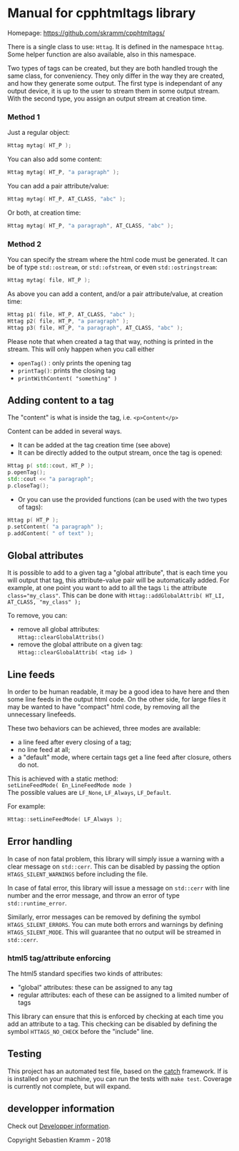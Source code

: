 # Manual for cpphtmltags library

Homepage: https://github.com/skramm/cpphtmltags/


There is a single class to use: `Httag`.
It is defined in the namespace `httag`. Some helper function are also available, also in this namespace.

Two types of tags can be created, but they are both handled trough the same class, for conveniency.
They only differ in the way they are created, and how they generate some output.
The first type is independant of any output device, it is up to the user to stream them in some output stream.
With the second type, you assign an output stream at creation time.


### Method 1
Just a regular object:
```C++
Httag mytag( HT_P );
```
You can also add some content:
```C++
Httag mytag( HT_P, "a paragraph" );
```
You can add a pair attribute/value:
```C++
Httag mytag( HT_P, AT_CLASS, "abc" );
```
Or both, at creation time:
```C++
Httag mytag( HT_P, "a paragraph", AT_CLASS, "abc" );
```
### Method 2
You can specify the stream where the html code must be generated.
It can be of type `std::ostream`, or `std::ofstream`, or even `std::ostringstream`:
```C++
Httag mytag( file, HT_P );
```

As above you can add a content, and/or a pair attribute/value, at creation time:
```C++
Httag p1( file, HT_P, AT_CLASS, "abc" );
Httag p2( file, HT_P, "a paragraph" );
Httag p3( file, HT_P, "a paragraph", AT_CLASS, "abc" );
```

Please note that when created a tag that way, nothing is printed in the stream.
This will only happen when you call either
- `openTag()` : only prints the opening tag
- `printTag()`: prints the closing tag
- `printWithContent( "something" )`

## Adding content to a tag

The "content" is what is inside the tag, i.e. `<p>Content</p>`

Content can be added in several ways.
- It can be added at the tag creation time (see above)
- It can be directly added to the output stream, once the tag is opened:
```C++
Httag p( std::cout, HT_P );
p.openTag();
std::cout << "a paragraph";
p.closeTag();
```

- Or you can use the provided functions (can be used with the two types of tags):
```C++
Httag p( HT_P );
p.setContent( "a paragraph" );
p.addContent( " of text" );
```

## Global attributes

It is possible to add to a given tag a "global attribute", that is each time you will output that tag, this attribute-value pair will be automatically added.
For example, at one point you want to add to all the tags `li` the attribute `class="my_class"`.
This can be done with
`Httag::addGlobalAttrib( HT_LI, AT_CLASS, "my_class" );`

To remove, you can:
- remove all global attributes:<br>
`Httag::clearGlobalAttribs()`
- remove the global attribute on a given tag:<br>
`Httag::clearGlobalAttrib( <tag id> )`


## Line feeds

In order to be human readable, it may be a good idea to have here and then some line feeds in the output html code.
On the other side, for large files it may be wanted to have "compact" html code, by removing all the unnecessary linefeeds.

These two behaviors can be achieved, three modes are available:
- a line feed after every closing of a tag;
- no line feed at all;
- a "default" mode, where certain tags get a line feed after closure, others do not.

This is achieved with a static method:<br>
`setLineFeedMode( En_LineFeedMode mode )`<br>
The possible values are `LF_None`, `LF_Always`, `LF_Default`.

For example:
```C++
Httag::setLineFeedMode( LF_Always );
```


## Error handling

In case of non fatal problem, this library will simply issue a warning with a clear message on `std::cerr`.
This can be disabled by passing the option `HTAGS_SILENT_WARNINGS` before including the file.

In case of fatal error, this library will issue a message on `std::cerr` with line number and the error message, and throw
an error of type `std::runtime_error`.

Similarly, error messages can be removed by defining the symbol `HTAGS_SILENT_ERRORS`.
You can mute both errors and warnings by defining `HTAGS_SILENT_MODE`. This will guarantee that no output will be streamed in `std::cerr`.

### html5 tag/attribute enforcing

The html5 standard specifies two kinds of attributes:
- "global" attributes: these can be assigned to any tag
- regular attributes: each of these can be assigned to a limited number of tags

This library can ensure that this is enforced by checking at each time you add an attribute to a tag.
This checking can be disabled by defining the symbol `HTTAGS_NO_CHECK` before the "include" line.


## Testing

This project has an automated test file, based on the [catch](https://github.com/catchorg/Catch2/) framework.
If is is installed on your machine, you can run the tests with `make test`.
Coverage is currently not complete, but will expand.


## developper information

Check out [Developper information](dev_info.md).

Copyright Sebastien Kramm - 2018
